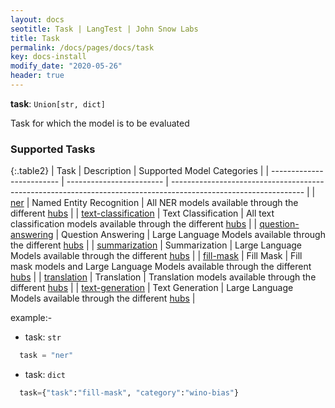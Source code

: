 ```yaml
---
layout: docs
seotitle: Task | LangTest | John Snow Labs
title: Task
permalink: /docs/pages/docs/task
key: docs-install
modify_date: "2020-05-26"
header: true
---
```


<div class="main-docs" markdown="1"><div class="h3-box" markdown="1">

**task**: `Union[str, dict]`

Task for which the model is to be evaluated


### Supported Tasks

{:.table2}
| Task                      | Description              | Supported Model Categories                                                                                      |
| ------------------------- | ------------------------ | --------------------------------------------------------------------------------------------------------------- |
| [ner](/docs/pages/task/ner)                 | Named Entity Recognition | All NER models available through the different [hubs](/docs/pages/docs/hub)                 |
| [text-classification](/docs/pages/task/text-classification) | Text Classification      | All text classification models available through the different [hubs](/docs/pages/docs/hub) |
| [question-answering](/docs/pages/task/question-answering)  | Question Answering       | Large Language Models available through the different [hubs](/docs/pages/docs/hub)          |
| [summarization](/docs/pages/task/summarization)      | Summarization            | Large Language Models available through the different [hubs](/docs/pages/docs/hub)          |
| [fill-mask](/docs/pages/task/fill-mask)           | Fill Mask                 | Fill mask models and Large Language Models available through the different [hubs](/docs/pages/docs/hub)          |
| [translation](/docs/pages/task/translation)         | Translation              | Translation models available through the different [hubs](/docs/pages/docs/hub)             |
| [text-generation](/docs/pages/task/text-generation)     | Text Generation           | Large Language Models available through the different [hubs](/docs/pages/docs/hub)          |


</div><div class="h3-box" markdown="1">


example:-

- task: `str`


```python
  task = "ner"
```

- task: `dict`


```python
  task={"task":"fill-mask", "category":"wino-bias"}
```

</div>